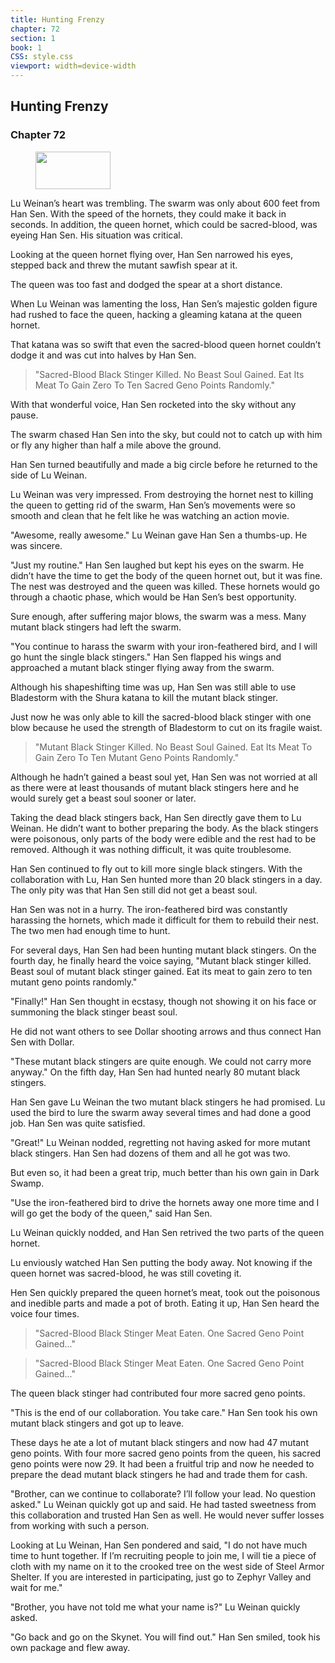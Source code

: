 ```yaml
---
title: Hunting Frenzy
chapter: 72
section: 1
book: 1
CSS: style.css
viewport: width=device-width
---
```


## Hunting Frenzy

### Chapter 72

<figure>
	<img src="../Images/gem.gif" alt="" id="gem" width="120" height="60" />
</figure>

Lu Weinan’s heart was trembling. The swarm was only about 600 feet from Han Sen. With the speed of the hornets, they could make it back in seconds. In addition, the queen hornet, which could be sacred-blood, was eyeing Han Sen. His situation was critical.

Looking at the queen hornet flying over, Han Sen narrowed his eyes, stepped back and threw the mutant sawfish spear at it.

The queen was too fast and dodged the spear at a short distance.

When Lu Weinan was lamenting the loss, Han Sen’s majestic golden figure had rushed to face the queen, hacking a gleaming katana at the queen hornet.

That katana was so swift that even the sacred-blood queen hornet couldn’t dodge it and was cut into halves by Han Sen.

> "Sacred-Blood Black Stinger Killed. No Beast Soul Gained. Eat Its Meat To Gain Zero To Ten Sacred Geno Points Randomly."

With that wonderful voice, Han Sen rocketed into the sky without any pause.

The swarm chased Han Sen into the sky, but could not to catch up with him or fly any higher than half a mile above the ground.

Han Sen turned beautifully and made a big circle before he returned to the side of Lu Weinan.

Lu Weinan was very impressed. From destroying the hornet nest to killing the queen to getting rid of the swarm, Han Sen’s movements were so smooth and clean that he felt like he was watching an action movie.

"Awesome, really awesome." Lu Weinan gave Han Sen a thumbs-up. He was sincere.

"Just my routine." Han Sen laughed but kept his eyes on the swarm. He didn’t have the time to get the body of the queen hornet out, but it was fine. The nest was destroyed and the queen was killed. These hornets would go through a chaotic phase, which would be Han Sen’s best opportunity.

Sure enough, after suffering major blows, the swarm was a mess. Many mutant black stingers had left the swarm.

"You continue to harass the swarm with your iron-feathered bird, and I will go hunt the single black stingers." Han Sen flapped his wings and approached a mutant black stinger flying away from the swarm.

Although his shapeshifting time was up, Han Sen was still able to use Bladestorm with the Shura katana to kill the mutant black stinger.

Just now he was only able to kill the sacred-blood black stinger with one blow because he used the strength of Bladestorm to cut on its fragile waist.

> "Mutant Black Stinger Killed. No Beast Soul Gained. Eat Its Meat To Gain Zero To Ten Mutant Geno Points Randomly."

Although he hadn’t gained a beast soul yet, Han Sen was not worried at all as there were at least thousands of mutant black stingers here and he would surely get a beast soul sooner or later.

Taking the dead black stingers back, Han Sen directly gave them to Lu Weinan. He didn’t want to bother preparing the body. As the black stingers were poisonous, only parts of the body were edible and the rest had to be removed. Although it was nothing difficult, it was quite troublesome.

Han Sen continued to fly out to kill more single black stingers. With the collaboration with Lu, Han Sen hunted more than 20 black stingers in a day. The only pity was that Han Sen still did not get a beast soul.

Han Sen was not in a hurry. The iron-feathered bird was constantly harassing the hornets, which made it difficult for them to rebuild their nest. The two men had enough time to hunt.

For several days, Han Sen had been hunting mutant black stingers. On the fourth day, he finally heard the voice saying, "Mutant black stinger killed. Beast soul of mutant black stinger gained. Eat its meat to gain zero to ten mutant geno points randomly."

"Finally!" Han Sen thought in ecstasy, though not showing it on his face or summoning the black stinger beast soul.

He did not want others to see Dollar shooting arrows and thus connect Han Sen with Dollar.

"These mutant black stingers are quite enough. We could not carry more anyway." On the fifth day, Han Sen had hunted nearly 80 mutant black stingers.

Han Sen gave Lu Weinan the two mutant black stingers he had promised. Lu used the bird to lure the swarm away several times and had done a good job. Han Sen was quite satisfied.

"Great!" Lu Weinan nodded, regretting not having asked for more mutant black stingers. Han Sen had dozens of them and all he got was two.

But even so, it had been a great trip, much better than his own gain in Dark Swamp.

"Use the iron-feathered bird to drive the hornets away one more time and I will go get the body of the queen," said Han Sen.

Lu Weinan quickly nodded, and Han Sen retrived the two parts of the queen hornet.

Lu enviously watched Han Sen putting the body away. Not knowing if the queen hornet was sacred-blood, he was still coveting it.

Hen Sen quickly prepared the queen hornet’s meat, took out the poisonous and inedible parts and made a pot of broth. Eating it up, Han Sen heard the voice four times.

> "Sacred-Blood Black Stinger Meat Eaten. One Sacred Geno Point Gained..."

> "Sacred-Blood Black Stinger Meat Eaten. One Sacred Geno Point Gained..."

The queen black stinger had contributed four more sacred geno points.

"This is the end of our collaboration. You take care." Han Sen took his own mutant black stingers and got up to leave.

These days he ate a lot of mutant black stingers and now had 47 mutant geno points. With four more sacred geno points from the queen, his sacred geno points were now 29. It had been a fruitful trip and now he needed to prepare the dead mutant black stingers he had and trade them for cash.

"Brother, can we continue to collaborate? I’ll follow your lead. No question asked." Lu Weinan quickly got up and said. He had tasted sweetness from this collaboration and trusted Han Sen as well. He would never suffer losses from working with such a person.

Looking at Lu Weinan, Han Sen pondered and said, "I do not have much time to hunt together. If I’m recruiting people to join me, I will tie a piece of cloth with my name on it to the crooked tree on the west side of Steel Armor Shelter. If you are interested in participating, just go to Zephyr Valley and wait for me."

"Brother, you have not told me what your name is?" Lu Weinan quickly asked.

"Go back and go on the Skynet. You will find out." Han Sen smiled, took his own package and flew away.